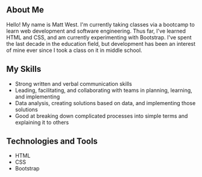 

## About Me
Hello! My name is Matt West. I'm currently taking classes via a bootcamp to learn web development and software engineering.
Thus far, I've learned HTML and CSS, and am currently experimenting with Bootstrap. 
I've spent the last decade in the education field, but development has been an interest of mine ever since I took a class on it in middle school.

## My Skills
- Strong written and verbal communication skills
- Leading, facilitating, and collaborating with teams in planning, learning, and implementing
- Data analysis, creating solutions based on data, and implementing those solutions
- Good at breaking down complicated processes into simple terms and explaining it to others

## Technologies and Tools
- HTML
- CSS
- Bootstrap


<!---
thelastmattroid/thelastmattroid is a ✨ special ✨ repository because its `README.md` (this file) appears on your GitHub profile.
You can click the Preview link to take a look at your changes.
--->
